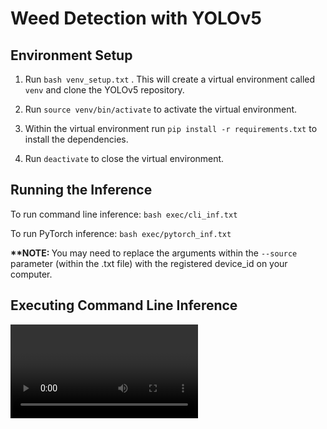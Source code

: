 # Weed Detection with YOLOv5

## Environment Setup
1. Run `bash venv_setup.txt` . This will create a virtual environment called `venv` and clone the YOLOv5 repository.

2. Run `source venv/bin/activate` to activate the virtual environment.

3. Within the virtual environment run `pip install -r requirements.txt` to install the dependencies.

4. Run `deactivate` to close the virtual environment.


## Running the Inference
To run command line inference: `bash exec/cli_inf.txt`

To run PyTorch inference: `bash exec/pytorch_inf.txt`

<b>**NOTE: </b> You may need to replace the arguments within the `--source` parameter (within the .txt file) with the registered device_id on your computer. 

## Executing Command Line Inference
<video src="./media/cli_inf_Trim1.mp4">
"CLI demo: p1"

<video src="./media/cli_inf_Trim2.mp4">
"CLI demo: p2"

## Executing PyTorch Inference: Signal Output
<img src="./media/1-pin-diagram-nvidia-jetson-nano.jpg">
"Pin Layout Info"

<img src="./media/breadboard_pic.jpeg">
"Picture of Breadboard and Pin setup"

<video src="./media/pytorch_inf.mp4">
"Video here demostrating signal output"
